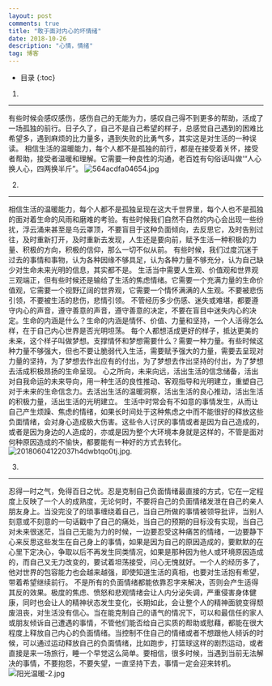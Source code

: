 ```yaml
---
layout: post
comments: true
title: "敢于面对内心的坏情绪"
date: 2018-10-26 
description: "心情，情绪"
tag: 博客
---   
```

* 目录
{:toc}

1.
-----
有些时候会感叹感伤，感伤自己的无能为力，感叹自己得不到更多的帮助，活成了一场孤独的前行。日子久了，自己不是自己希望的样子，总感觉自己遇到的困难比希望多，遇到麻烦的比力量多，遇到失败的比勇气多，其实这是对生活的一种误读。
相信生活的温暖能力，每个人都不是孤独的前行，都是在接受着关怀，接受者帮助，接受者温暖和理解。它需要一种良性的沟通，老百姓有句俗话叫做‘“人心换人心，四两换半斤”。
![564acdfa04654.jpg](https://upload-images.jianshu.io/upload_images/14091858-6be675f54249de56.jpg?imageMogr2/auto-orient/strip%7CimageView2/2/w/400)

2.

-----
 相信生活的温暖能力，每个人都不是孤独呈现在这大千世界里，每个人也不是孤独的面对着生命的风雨和磨难的考验。有些时候我们自然不自然的内心会出现一些纷扰，浮云涌来甚至是乌云罩顶，不要盲目于这种负面倾向，去反思它，及时告别过往，及时重新打开，及时重新去发现，人生还是要向前，赋予生活一种积极的力量、积极的方向，积极的信仰，那么一切不似从前。
有些时候，我们过度沉迷于过去的事情和事物，认为各种因缘不够具足，认为各种力量不够充分，认为自己缺少对生命未来光明的信息，其实都不是。
生活当中需要人生观、价值观和世界观三观端正，但有些时候还是输给了生活的焦虑情绪。它需要一个充满力量的生命价值观，它需要一个视野辽阔的世界观，它需要一个情怀满满的人生观。不要被悲伤引领，不要被生活的悲伤，悲情引领。
不管经历多少伤感、迷失或难堪，都要遵守内心的声音，遵守善意的声音，遵守善意的决定，不要在盲目中迷失内心的决定。生命的内涵是什么？生命的内涵是情怀、价值、力量和坚持，一个人活得怎么样，在于自己内心世界是否光明坦荡。
每个人都想活成更好的样子，抵达更美的未来，这个样子叫做梦想。支撑情怀和梦想需要什么？需要一种力量。有些时候这种力量不够强大，但也不要让脆弱代入生活，需要赋予强大的力量，需要去呈现对力量的坚持，为了梦想去作出应有的付出，为了梦想去作出坚持的付出，为了梦想去活成积极昂扬的生命呈现。
心之所向，未来向远，活出生活的信念储备，活出对自我命运的未来导向，用一种生活的良性推动、客观指导和光明建立，重塑自己对于未来的生命信念力。去活出生活的温暖洞察，活出生活的良心推动，活出生活的积极力量，活出生活的光明建立。
生活中时常会有不如意的事情发生，从而让自己产生烦躁、焦虑的情绪，如果长时间处于这种焦虑之中而不能很好的释放这些负面情绪，会对身心造成极大伤害。这些令人讨厌的事情或者是因为自己造成的，或者是因为身边的人造成的，亦或是因为整个大环境本身就是这样的，不管是面对何种原因造成的不愉快，都要能有一种好的方式去转化。
![20180604122037h4dwbtqo0tj.jpg](https://upload-images.jianshu.io/upload_images/14091858-06b4fab3cd1f73e5.jpg?imageMogr2/auto-orient/strip%7CimageView2/2/w/400). 

3. 

----
忍得一时之气，免得百日之忧。忍是克制自己负面情绪最直接的方式，它在一定程度上反映了一个人的成熟度，无论何时，不要将自己的负面情绪发泄在自己的亲人朋友身上。当没完没了的琐事缠绕着自己，当自己所做的事情被领导批评，当别人刻意或不刻意的一句话戳中了自己的痛处，当自己的预期的目标没有实现，当自己对未来很迷茫，当自己无能为力的时候，一边要忍受这种痛苦的情绪，一边要静下心来反思这些发生在自己身上的事情，如果是因为自己的原因造成的，要默默的在心里下定决心，争取以后不再发生同类情况，如果是那种因为他人或环境原因造成的，而自己又无力改变的，要试着坦荡接受，问心无愧就好。一个人的经历多了，他对世界的包容能力也会越来越强，即使知道生活的真相，也要对生活抱有希望，带着希望继续前行。
不是所有的负面情绪都能依靠忍字来解决，否则会产生适得其反的效果。极度的焦虑、愤怒和悲观情绪会让人内分泌失调，严重侵害身体健康，同时也会让人的精神状态发生变化，长期如此，会让整个人的精神面貌变得颓废沮丧，对生活没有信心。当在能克制自己的语气的情况下，可以和最信任的家人或朋友倾诉自己遭遇的事情，不管他们能否给自己实质的帮助或慰藉，都能在很大程度上释放自己内心的负面情绪。当控制不住自己的情绪或者不想跟他人倾诉的时候，可以通过运动释放自己的负面情绪，比如跑步，打篮球这样的剧烈运动，或者直接是来一场旅行，睡一个早觉这么简单。要相信，很多时候，当遇到当前无法解决的事情，不要抱怨，不要失望，一直坚持下去，事情一定会迎来转机。
![阳光温暖-2.jpg](https://upload-images.jianshu.io/upload_images/14091858-bf970600b440f8e8.jpg?imageMogr2/auto-orient/strip%7CimageView2/2/w/400)









